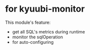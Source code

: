 # for kyuubi-monitor

This module's feature:
- get all SQL's metrics during runtime
- monitor the sqlOperation
- for auto-configuring

